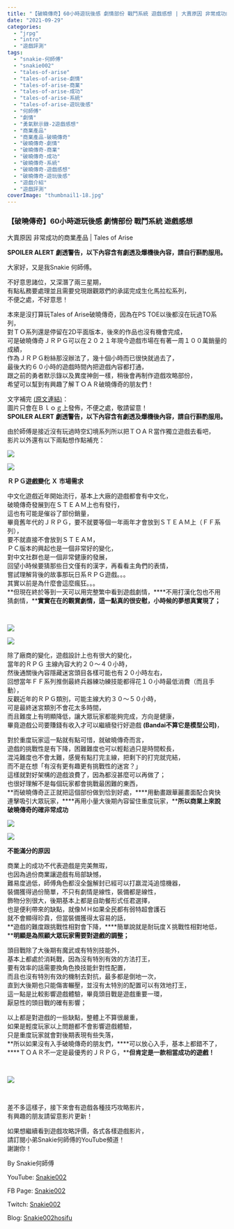 ```yaml
---
title: "【破曉傳奇】60小時遊玩後感 劇情部份 戰鬥系統 遊戲感想 | 大賣原因 非常成功的商業產品 | Tales of Arise"
date: "2021-09-29"
categories: 
  - "jrpg"
  - "intro"
  - "遊戲評測"
tags: 
  - "snakie-何師傅"
  - "snakie002"
  - "tales-of-arise"
  - "tales-of-arise-劇情"
  - "tales-of-arise-商業"
  - "tales-of-arise-成功"
  - "tales-of-arise-系統"
  - "tales-of-arise-遊玩後感"
  - "何師傅"
  - "劇情"
  - "勇氣默示錄-2遊戲感想"
  - "商業產品"
  - "商業產品-破曉傳奇"
  - "破曉傳奇-劇情"
  - "破曉傳奇-商業"
  - "破曉傳奇-成功"
  - "破曉傳奇-系統"
  - "破曉傳奇-遊戲感想"
  - "破曉傳奇-遊玩後感"
  - "遊戲介紹"
  - "遊戲評測"
coverImage: "thumbnail1-18.jpg"
---
```


### 【破曉傳奇】60小時遊玩後感 劇情部份 戰鬥系統 遊戲感想  
大賣原因 非常成功的商業產品 | Tales of Arise

  
**SPOILER ALERT** **劇透警告，以下內容含有劇透及爆機後內容，請自行斟酌服用。**  

  
大家好，又是我Snakie 何師傅。  

  
不好意思諸位，又深潛了兩三星期，  
有點私務要處理並且需要兌現跟觀眾們的承諾完成生化馬拉松系列，  
不便之處，不好意思！  

  
本來是沒打算玩Tales of Arise破曉傳奇，因為在PS TOE以後都沒在玩過TO系列，  
對ＴＯ系列還是停留在2D平面版本，後來的作品也沒有機會完成，  
可是破曉傳奇ＪＲＰＧ可以在２０２１年現今遊戲市場在有著一周１００萬銷量的成績，  
作為ＪＲＰＧ粉絲那沒辦法了，幾十個小時而已很快就過去了，  
最後大約６０小時的遊戲時間內把遊戲內容都打通，  
跟之前的勇者默示錄以及異度神劍一樣，稍後會再制作遊戲攻略部份，  
希望可以幫到有興趣了解ＴＯＡＲ破曉傳奇的朋友們！  

  
文字補完 [(原文連結)](https://snakie002hosifu.blogspot.com/2021/09/072.html)：  
圖片只會在Ｂｌｏｇ上發佈，不便之處，敬請留意！  
**SPOILER ALERT** **劇透警告，以下內容含有劇透及爆機後內容，請自行斟酌服用。**  

  
由於師傅是接近沒有玩過時空幻境系列所以把ＴＯＡＲ當作獨立遊戲去看吧，  
影片以外還有以下兩點想作點補充：  

  
![](WordPress/2021-09-25-01-04-20.mp4_snapshot_01.31.12.009-1024x576.jpg)  

  
![](WordPress/2021-09-25-01-04-20.mp4_snapshot_01.31.10.378-1024x576.jpg)  

  
**ＲＰＧ遊戲變化 Ｘ 市場需求**  

  
中文化遊戲近年開始流行，基本上大廠的遊戲都會有中文化，  
破曉傳奇發展到在ＳＴＥＡＭ上也有發行，  
這也有可能是催谷了部份銷量，  
畢竟舊年代的ＪＲＰＧ，要不就要等個一年兩年才會放到ＳＴＥＡＭ上（ＦＦ系列），  
要不就直接不會放到ＳＴＥＡＭ，  
ＰＣ版本的興起也是一個非常好的變化，  
對中文社群也是一個非常健康的發展，  
回望小時候要猜那些日文僅有的漢字，再看看主角們的表情，  
嘗試理解背後的故事那玩日系ＲＰＧ遊戲。。。  
其實以前是為什麼會這麼瘋狂。。。  
**但現在終於等到一天可以用完整繁中看到遊戲劇情，****不用打漢化包也不用猜劇情，****實實在在的觀賞劇情，這一點真的很安慰，小時候的夢想真實現了；**  

  
   

  
![](WordPress/2021-09-25-01-04-20.mp4_snapshot_01.31.01.492-1024x576.jpg)  

  
![](WordPress/2021-09-24-05-05-06.mp4_snapshot_37.20.509-1024x576.jpg)  

  
除了廠商的變化，遊戲設計上也有很大的變化，  
當年的ＲＰＧ 主線內容大約２０～４０小時，  
然後通關後內容隱藏迷宮頭目各樣可能也有２０小時左右，  
回想當年ＦＦ系列推倒最終兵器練功練技能都得花１０小時最低消費（而且手動），  
反觀近年的ＲＰＧ類別，可能主線大約３０～５０小時，  
可是最終迷宮類別不會花太多時間，  
而且難度上有明顯降低，讓大眾玩家都能夠完成，方向是健康，  
畢竟遊戲公司要賺錢有收入才可以繼續發行好遊戲 **(Bandai****不算它是模型公司****)**，  

  
對於重度玩家這一點就有點可惜，就破曉傳奇而言，  
遊戲的挑戰性是有下降，困難難度也可以輕鬆過只是時間較長，  
混沌難度也不會太難，感覺有點打完主線，把剩下的打完就完結，  
而不是在想「有沒有更有趣更有挑戰性的迷宮？」  
這樣就對好架構的遊戲浪費了，因為都沒甚麼可以再做了；  
也很好理解不是每個玩家都會挑戰最困難的東西，  
**而破曉傳奇正正就把這個部份做到恰到好處，****用動畫跟華麗畫面配合爽快連擊吸引大眾玩家，****再用小量大後期內容留住重度玩家，****所以商業上來說破曉傳奇的確非常成功**  

  
![](WordPress/2021-09-24-00-44-58.mp4_snapshot_00.27.06.092-1024x576.jpg)  

  
![](WordPress/2021-09-25-01-04-20.mp4_snapshot_01.31.25.859-1024x576.jpg)  

  
**不能滿分的原因**  

  
商業上的成功不代表遊戲是完美無瑕，  
也因為過份商業讓遊戲有局部缺憾，  
難易度過低，師傅角色都沒全盤解封已經可以打嬴混沌追憶機器，  
裝備獲得過份簡單，不只有劇情是線性，裝備都是線性，  
飾物分別很大，後期基本上都是自助餐形式任君選擇，  
也是便利帶來的缺點，就像ＭＨ如果全民都有弱特超會護石  
就不會顯得珍貴，但當裝備獲得太容易的話，  
**遊戲的難度跟挑戰性相對會下降，****簡單說就是耐玩度Ｘ挑戰性相對地低，****明顯是為照顧大眾玩家需要對遊戲的調整；**  

  
頭目戰除了大後期有魔武或有特別技能外，  
基本上都處於消耗戰，因為沒有特別有效的方法打王，  
要有效率的話需要換角色換技能針對性配置，  
而且也沒有特別有效的機制去對抗，最多都是倒地一次，  
直到大後期也只能傷害輾壓，並沒有太特別的配置可以有效地打王，  
這一點是比較影響遊戲體驗，畢竟頭目戰是遊戲重要一環，  
厭惡性的頭目戰的確有影響；  

  
以上都是對遊戲的一些缺點，整體上不算很嚴重，  
如果是輕度玩家以上問題都不會影響遊戲體驗，  
只是重度玩家就會對後期表現有些失落，  
**所以如果沒有入手破曉傳奇的朋友們，****可以放心入手，基本上都錯不了，****ＴＯＡＲ不一定是最優秀的ＪＲＰＧ，****但肯定是一款相當成功的遊戲！**  

  
   

  
![](WordPress/2021-09-24-00-44-58.mp4_snapshot_00.18.44.879-1024x576.jpg)  

  
   

  
差不多這樣子，接下來會有遊戲各種技巧攻略影片，  
有興趣的朋友請留意影片更新！  

  
如果想繼續看到遊戲攻略評價，各式各樣遊戲影片，  
請訂閱小弟Snakie何師傅的YouTube頻道！  
謝謝你！  

  
By Snakie何師傅  

  
YouTube: [Snakie002](https://www.youtube.com/c/Snakie002/)  

  
FB Page: [Snakie002](https://www.facebook.com/Snakie002/)  

  
Twitch: [Snakie002](https://www.twitch.tv/snakie002/)  

  
Blog: [Snakie002hosifu](https://snakie002hosifu.blog/)
